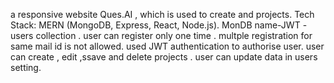 a responsive website Ques.AI , which is used to create and projects.
Tech Stack: MERN (MongoDB, Express, React, Node.js).
MonDB name-JWT - users collection .
user can register only one time . multple registration for same mail id is not allowed.
used JWT authentication to authorise user.
user can create , edit ,ssave and delete projects .
user can update data in users setting.
